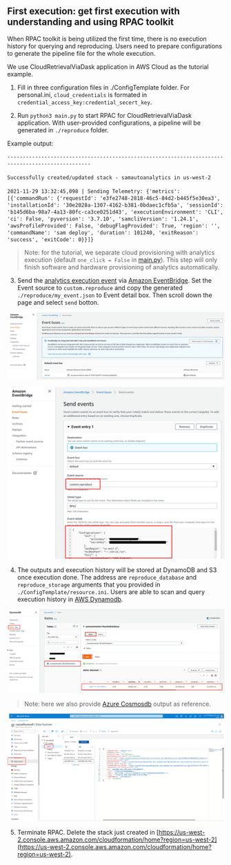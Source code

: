## First execution: get first execution with understanding and using RPAC toolkit

When RPAC toolkit is being utilized the first time, there is no execution history for querying and reproducing. Users need to prepare configurations to generate the pipeline file for the whole execution. 

We use CloudRetrievalViaDask application in AWS Cloud as the tutorial example.


1. Fill in three configuration files in ./ConfigTemplate folder. For personal.ini, `cloud_credentials` is formated in `credential_access_key:credential_secert_key`. 


2. Run `python3 main.py` to start RPAC for CloudRetrievalViaDask application. With user-provided configurations, a pipeline will be generated in `./reproduce` folder.

Example output:
```
-------------------------------------------------------------------------------------------------

Successfully created/updated stack - samautoanalytics in us-west-2

2021-11-29 13:32:45,098 | Sending Telemetry: {'metrics': [{'commandRun': {'requestId': 'e3fe2748-2818-46c5-84d2-b445f5e30ea3', 'installationId': '30e2028a-1307-4162-b381-0bdaec1cfb5a', 'sessionId': 'b145d6ba-98a7-4a13-80fc-ca3ce0251d43', 'executionEnvironment': 'CLI', 'ci': False, 'pyversion': '3.7.10', 'samcliVersion': '1.24.1', 'awsProfileProvided': False, 'debugFlagProvided': True, 'region': '', 'commandName': 'sam deploy', 'duration': 101240, 'exitReason': 'success', 'exitCode': 0}}]}

```

> Note: for the tutorial, we separate cloud provisioning with analytics execution (default `one_click = False` in [main.py](https://github.com/big-data-lab-umbc/Reproducible_and_portable_app_in_cloud/blob/b8aed7794df935ccdf9a5a193312955a1eab7e53/main.py#L19)). This step will only finish software and hardware provisioning of analytics automatically.


3. Send the [analytics execution event](../AwsServerlessTemplate/CloudRetrievalViaDask/SampleEvent.json) via [Amazon EventBridge](https://us-west-2.console.aws.amazon.com/events/home?region=us-west-2#/eventbuses). Set the Event source to `custom.reproduce` and copy the generated `./reproduce/my_event.json` to Event detail box. Then scroll down the page and select `send` botton.

<p align="center"><img src="./figures/eventbridge.png"/></p>
<p align="center"><img src="./figures/sendevent.png"/></p>


4. The outputs and execution history will be stored at DynamoDB and S3 once execution done. The address are `reproduce_database` and `reproduce_storage` arguments that you provided in `./ConfigTemplate/resource.ini`. Users are able to scan and query execution history in [AWS Dynamodb](https://us-west-2.console.aws.amazon.com/dynamodbv2/home?region=us-west-2#item-explorer).

<p align="center"><img src="./figures/dynamodbscan.png"/></p>

> Note: here we also provide [Azure Cosmosdb](https://portal.azure.com/#@umbc.onmicrosoft.com/resource/subscriptions/250c38e9-47a3-4d89-bc68-54155a7fe08e/resourcegroups/StartlyResource/providers/Microsoft.DocumentDB/databaseAccounts/causalityresult/dataExplorer) output as reference.

<p align="center"><img src="./figures/cosmosdb.png"/></p>


5. Terminate RPAC. Delete the stack just created in [https://us-west-2.console.aws.amazon.com/cloudformation/home?region=us-west-2](https://us-west-2.console.aws.amazon.com/cloudformation/home?region=us-west-2).
